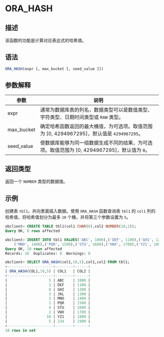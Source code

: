 ORA_HASH 
=============================



描述 
-----------------------

该函数的功能是计算对应表达式的哈希值。

语法 
-----------------------

```sql
ORA_HASH(expr [, max_bucket [, seed_value ]])
```



参数解释 
-------------------------



|     参数     |                              说明                               |
|------------|---------------------------------------------------------------|
| expr       | 通常为数据库表的列名，数据类型可以是数值类型、字符类型、日期时间类型或 `RAW` 类型。                 |
| max_bucket | 确定哈希函数返回的最大桶值，为可选项。取值范围为 \[0, 4294967295\]，默认值是 `4294967295`。 |
| seed_value | 使数据库能够为同一组数据生成不同的结果，为可选项。取值范围为 \[0, 4294967295\]，默认值为 `0`。    |



返回类型 
-------------------------

返回一个 `NUMBER` 类型的数据值。

示例 
-----------------------

创建表 `tbl1`，并向里面插入数据。使用 `ORA_HASH` 函数查询表 `tbl1` 的 `col1` 列的哈希值，将哈希值划分为最多 `10` 个桶，并将第三个参数设置为 `5`。

```sql
obclient> CREATE TABLE tbl1(col1 CHAR(6),col2 NUMBER(10,2));
Query OK, 0 rows affected

obclient> INSERT INTO tbl1 VALUES('ABC', 1000),('DEF', 1100),('GHI', 1200),('JKL', 1300),
    ('MNO', 1400),('PQR', 1500),('STU', 1600),('VWX', 1700),('YZ1', 1800),('234', 1900);
Query OK, 10 rows affected
Records: 10  Duplicates: 0  Warnings: 0

obclient> SELECT ORA_HASH(col1,10,5),col1,col2 FROM tbl1;
+---------------------+--------+------+
| ORA_HASH(COL1,10,5) | COL1   | COL2 |
+---------------------+--------+------+
|                   5 | ABC    | 1000 |
|                   3 | DEF    | 1100 |
|                   8 | GHI    | 1200 |
|                   3 | JKL    | 1300 |
|                   3 | MNO    | 1400 |
|                   1 | PQR    | 1500 |
|                   4 | STU    | 1600 |
|                   2 | VWX    | 1700 |
|                  10 | YZ1    | 1800 |
|                   5 | 234    | 1900 |
+---------------------+--------+------+
10 rows in set
```


